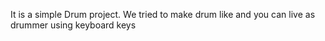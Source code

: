 It is a simple Drum project. 
We tried to make drum like and you can live as drummer using keyboard keys
